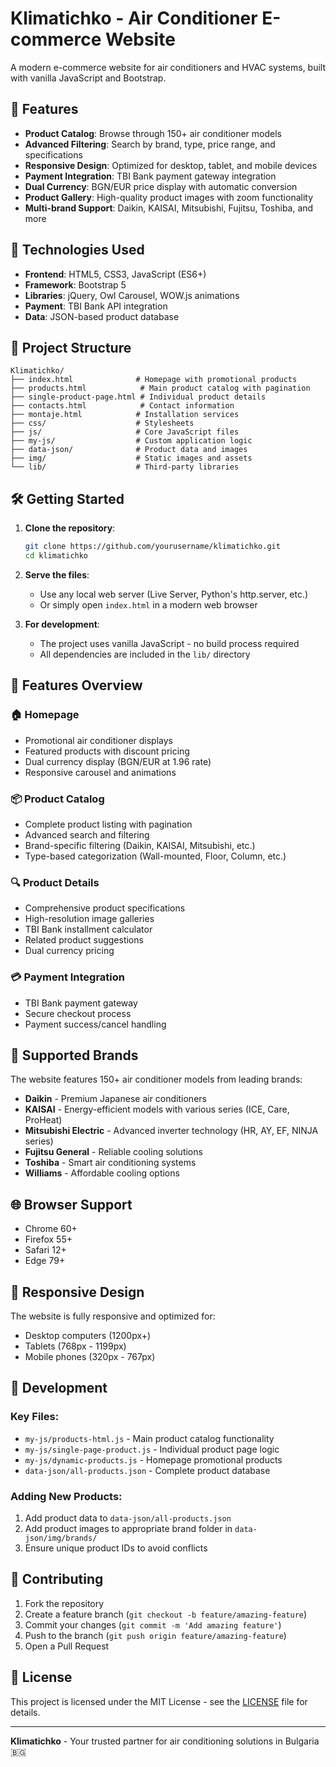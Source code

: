 # Klimatichko - Air Conditioner E-commerce Website

A modern e-commerce website for air conditioners and HVAC systems, built with vanilla JavaScript and Bootstrap.

## 🌟 Features

- **Product Catalog**: Browse through 150+ air conditioner models
- **Advanced Filtering**: Search by brand, type, price range, and specifications  
- **Responsive Design**: Optimized for desktop, tablet, and mobile devices
- **Payment Integration**: TBI Bank payment gateway integration
- **Dual Currency**: BGN/EUR price display with automatic conversion
- **Product Gallery**: High-quality product images with zoom functionality
- **Multi-brand Support**: Daikin, KAISAI, Mitsubishi, Fujitsu, Toshiba, and more

## 🚀 Technologies Used

- **Frontend**: HTML5, CSS3, JavaScript (ES6+)
- **Framework**: Bootstrap 5
- **Libraries**: jQuery, Owl Carousel, WOW.js animations
- **Payment**: TBI Bank API integration
- **Data**: JSON-based product database

## 📁 Project Structure

```
Klimatichko/
├── index.html              # Homepage with promotional products
├── products.html            # Main product catalog with pagination
├── single-product-page.html # Individual product details
├── contacts.html            # Contact information
├── montaje.html            # Installation services
├── css/                    # Stylesheets
├── js/                     # Core JavaScript files
├── my-js/                  # Custom application logic
├── data-json/              # Product data and images
├── img/                    # Static images and assets
└── lib/                    # Third-party libraries
```

## 🛠️ Getting Started

1. **Clone the repository**:
   ```bash
   git clone https://github.com/yourusername/klimatichko.git
   cd klimatichko
   ```

2. **Serve the files**:
   - Use any local web server (Live Server, Python's http.server, etc.)
   - Or simply open `index.html` in a modern web browser

3. **For development**:
   - The project uses vanilla JavaScript - no build process required
   - All dependencies are included in the `lib/` directory

## 🎯 Features Overview

### 🏠 Homepage
- Promotional air conditioner displays
- Featured products with discount pricing
- Dual currency display (BGN/EUR at 1.96 rate)
- Responsive carousel and animations

### 📦 Product Catalog  
- Complete product listing with pagination
- Advanced search and filtering
- Brand-specific filtering (Daikin, KAISAI, Mitsubishi, etc.)
- Type-based categorization (Wall-mounted, Floor, Column, etc.)

### 🔍 Product Details
- Comprehensive product specifications
- High-resolution image galleries
- TBI Bank installment calculator
- Related product suggestions
- Dual currency pricing

### 💳 Payment Integration
- TBI Bank payment gateway
- Secure checkout process
- Payment success/cancel handling

## 🏢 Supported Brands

The website features 150+ air conditioner models from leading brands:
- **Daikin** - Premium Japanese air conditioners
- **KAISAI** - Energy-efficient models with various series (ICE, Care, ProHeat)
- **Mitsubishi Electric** - Advanced inverter technology (HR, AY, EF, NINJA series)
- **Fujitsu General** - Reliable cooling solutions
- **Toshiba** - Smart air conditioning systems
- **Williams** - Affordable cooling options

## 🌐 Browser Support

- Chrome 60+
- Firefox 55+
- Safari 12+
- Edge 79+

## 📱 Responsive Design

The website is fully responsive and optimized for:
- Desktop computers (1200px+)
- Tablets (768px - 1199px)
- Mobile phones (320px - 767px)

## 🔧 Development

### Key Files:
- `my-js/products-html.js` - Main product catalog functionality
- `my-js/single-page-product.js` - Individual product page logic
- `my-js/dynamic-products.js` - Homepage promotional products
- `data-json/all-products.json` - Complete product database

### Adding New Products:
1. Add product data to `data-json/all-products.json`
2. Add product images to appropriate brand folder in `data-json/img/brands/`
3. Ensure unique product IDs to avoid conflicts

## 🤝 Contributing

1. Fork the repository
2. Create a feature branch (`git checkout -b feature/amazing-feature`)
3. Commit your changes (`git commit -m 'Add amazing feature'`)
4. Push to the branch (`git push origin feature/amazing-feature`)
5. Open a Pull Request

## 📄 License

This project is licensed under the MIT License - see the [LICENSE](LICENSE) file for details.

---

**Klimatichko** - Your trusted partner for air conditioning solutions in Bulgaria 🇧🇬
